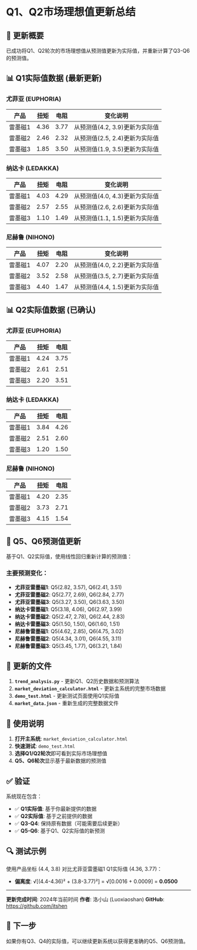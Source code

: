 # Q1、Q2市场理想值更新总结

## 🎯 更新概要

已成功将Q1、Q2轮次的市场理想值从预测值更新为实际值，并重新计算了Q3-Q6的预测值。

## 📊 Q1实际值数据 (最新更新)

### 尤菲亚 (EUPHORIA)
| 产品 | 扭矩 | 电阻 | 变化说明 |
|------|------|------|----------|
| 雷墨磁1 | 4.36 | 3.77 | 从预测值(4.2, 3.9)更新为实际值 |
| 雷墨磁2 | 2.46 | 2.32 | 从预测值(2.5, 2.4)更新为实际值 |
| 雷墨磁3 | 1.85 | 3.50 | 从预测值(1.9, 3.5)更新为实际值 |

### 纳达卡 (LEDAKKA)
| 产品 | 扭矩 | 电阻 | 变化说明 |
|------|------|------|----------|
| 雷墨磁1 | 4.03 | 4.29 | 从预测值(4.0, 4.3)更新为实际值 |
| 雷墨磁2 | 2.57 | 2.55 | 从预测值(2.6, 2.6)更新为实际值 |
| 雷墨磁3 | 1.10 | 1.49 | 从预测值(1.1, 1.5)更新为实际值 |

### 尼赫鲁 (NIHONO)
| 产品 | 扭矩 | 电阻 | 变化说明 |
|------|------|------|----------|
| 雷墨磁1 | 4.07 | 2.20 | 从预测值(4.0, 2.2)更新为实际值 |
| 雷墨磁2 | 3.52 | 2.58 | 从预测值(3.5, 2.7)更新为实际值 |
| 雷墨磁3 | 4.40 | 1.47 | 从预测值(4.4, 1.5)更新为实际值 |

## 📊 Q2实际值数据 (已确认)

### 尤菲亚 (EUPHORIA)
| 产品 | 扭矩 | 电阻 |
|------|------|------|
| 雷墨磁1 | 4.24 | 3.75 |
| 雷墨磁2 | 2.61 | 2.51 |
| 雷墨磁3 | 2.20 | 3.51 |

### 纳达卡 (LEDAKKA)
| 产品 | 扭矩 | 电阻 |
|------|------|------|
| 雷墨磁1 | 3.84 | 4.26 |
| 雷墨磁2 | 2.51 | 2.60 |
| 雷墨磁3 | 1.20 | 1.50 |

### 尼赫鲁 (NIHONO)
| 产品 | 扭矩 | 电阻 |
|------|------|------|
| 雷墨磁1 | 4.20 | 2.35 |
| 雷墨磁2 | 3.73 | 2.71 |
| 雷墨磁3 | 4.15 | 1.54 |

## 🔮 Q5、Q6预测值更新

基于Q1、Q2实际值，使用线性回归重新计算的预测值：

### 主要预测变化：
- **尤菲亚雷墨磁1**: Q5(2.82, 3.57), Q6(2.41, 3.51)
- **尤菲亚雷墨磁2**: Q5(2.77, 2.69), Q6(2.84, 2.77)
- **尤菲亚雷墨磁3**: Q5(3.27, 3.50), Q6(3.63, 3.50)
- **纳达卡雷墨磁1**: Q5(3.18, 4.06), Q6(2.97, 3.99)
- **纳达卡雷墨磁2**: Q5(2.47, 2.78), Q6(2.44, 2.83)
- **纳达卡雷墨磁3**: Q5(1.50, 1.50), Q6(1.60, 1.51)
- **尼赫鲁雷墨磁1**: Q5(4.62, 2.85), Q6(4.75, 3.02)
- **尼赫鲁雷墨磁2**: Q5(4.34, 3.01), Q6(4.55, 3.11)
- **尼赫鲁雷墨磁3**: Q5(3.45, 1.77), Q6(3.21, 1.84)

## 📁 更新的文件

1. **`trend_analysis.py`** - 更新Q1、Q2历史数据和预测算法
2. **`market_deviation_calculator.html`** - 更新主系统的完整市场数据
3. **`demo_test.html`** - 更新测试页面使用Q1实际值
4. **`market_data.json`** - 重新生成的完整数据文件

## 🚀 使用说明

1. **打开主系统**: `market_deviation_calculator.html`
2. **快速测试**: `demo_test.html`
3. **选择Q1/Q2轮次**即可看到实际市场理想值
4. **Q5、Q6轮次**显示基于最新数据的预测值

## ✅ 验证

系统现在包含：
- ✅ **Q1实际值**: 基于你最新提供的数据
- ✅ **Q2实际值**: 基于之前提供的数据
- ✅ **Q3-Q4**: 保持原有数据（可能需要后续更新）
- ✅ **Q5-Q6**: 基于Q1、Q2实际值的新预测

## 🔍 测试示例

使用产品坐标 (4.4, 3.8) 对比尤菲亚雷墨磁1 Q1实际值 (4.36, 3.77)：
- **偏离度**: √[(4.4-4.36)² + (3.8-3.77)²] = √[0.0016 + 0.0009] = **0.0500**

---

**更新完成时间**: 2024年当前时间
**作者**: 洛小山 (Luoxiaoshan)
**GitHub**: https://github.com/itshen

## 🔄 下一步

如果你有Q3、Q4的实际值，可以继续更新系统以获得更准确的Q5、Q6预测值。
